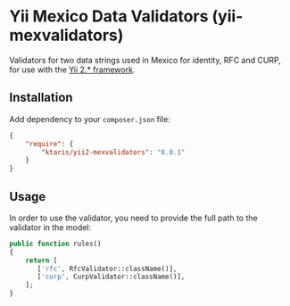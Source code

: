 # Yii Mexico Data Validators (yii-mexvalidators)

Validators for two data strings used in Mexico for identity, RFC and CURP, for use with the [Yii 2.* framework][1].

## Installation

Add dependency to your ```composer.json``` file:

```json
{
    "require": {
        "ktaris/yii2-mexvalidators": "0.0.1"
    }
}
```

## Usage

In order to use the validator, you need to provide the full path to the validator in the model:

```php
public function rules()
{
    return [
       ['rfc', RfcValidator::className()],
       ['curp', CurpValidator::className()],
    ];
}
```

[1]: https://github.com/yiisoft/yii2 "Yii Framework"
